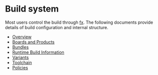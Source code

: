# Build system

Most users control the build through [fx](/docs/development/build/fx.md).
The following documents provide details of build configuration and internal
structure.

- [Overview](fuchsia_build_system_overview.md)
- [Boards and Products](boards_and_products.md)
- [Bundles](bundles.md)
- [Runtime Build Information](/docs/development/build/build_information.md)
- [Variants](variants.md)
- [Toolchain](/docs/development/build/toolchain.md)
- [Policies](/docs/development/build/build_system/policies.md)
